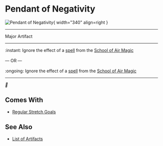 # Pendant of Negativity

![Pendant of Negativity](../assets/artifacts_major-pendant_of_negativity.webp){ width="340" align=right }
___
Major Artifact
___
:instant: Ignore the effect of a [spell](../spells.md) from the [School of Air Magic](../spells/school_of_air_magic.md)<br><br>— OR —<br><br>:ongoing: Ignore the effect of a [spell](../spells.md) from the [School of Air Magic](../spells/school_of_air_magic.md)
___
*🚧*


## Comes With

- [Regular Stretch Goals](../content.md)


## See Also

- [List of Artifacts](../artifacts.md)
